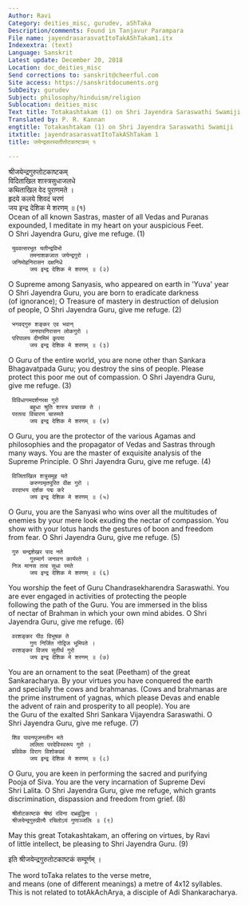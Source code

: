 ```yaml
---
Author: Ravi
Category: deities_misc, gurudev, aShTaka
Description/comments: Found in Tanjavur Parampara
File name: jayendrasarasvatItoTakAShTakam1.itx
Indexextra: (text)
Language: Sanskrit
Latest update: December 20, 2018
Location: doc_deities_misc
Send corrections to: sanskrit@cheerful.com
Site access: https://sanskritdocuments.org
SubDeity: gurudev
Subject: philosophy/hinduism/religion
Sublocation: deities_misc
Text title: Totakashtakam (1) on Shri Jayendra Saraswathi Swamiji
Translated by: P. R. Kannan
engtitle: Totakashtakam (1) on Shri Jayendra Saraswathi Swamiji
itxtitle: jayendrasarasvatItoTakAShTakam 1
title: जयेन्द्रसरस्वतीतोटकाष्टकम् १

---
```

  
 श्रीजयेन्द्रगुरुतोटकाष्टकम्   
     विदिताखिल शास्त्रसुधाजलधे  
          कथिताखिल वेद पुराणमते ।  
     हृदये कलये शिवदं चरणं  
          जय इन्द्र देशिक मे शरणम् ॥ (१)  
Ocean of all known Sastras, master of all Vedas and Puranas  
expounded, I meditate in my heart on your auspicious Feet.  
O Shri Jayendra Guru, give me refuge. (1)  
  
     युववत्सरभूत यतीन्द्रविभो  
          तमनाशकजात जयेन्द्रगुरो ।  
     जनिमोहनिरासन दक्षनिधे  
          जय इन्द्र देशिक मे शरणम् ॥ (२)  
O Supreme among Sanyasis, who appeared on earth in 'Yuva' year  
O Shri Jayendra Guru, you are born to eradicate darkness  
(of ignorance); O Treasure of mastery in destruction of delusion  
of people, O Shri Jayendra Guru,  give me refuge. (2)  
  
     भगवद्गुरु शङ्कर एव भवान्  
          जनपापनिरासन लोकगुरो ।  
     परिपालय दीनमिमं कृपया  
          जय इन्द्र देशिक मे शरणम् ॥ (३)  
O Guru of the entire world, you are none other than Sankara  
Bhagavatpada Guru; you destroy the sins of people. Please  
protect this poor me out of compassion. O Shri Jayendra Guru,  
give me refuge. (3)  
  
     विविधागमदर्शनरक्ष गुरो  
          बहुधा श्रुति शास्त्र प्रचारक ते ।  
     परतत्व विचारण चारुमते  
          जय इन्द्र देशिक मे शरणम् ॥ (४)  
O Guru, you are the protector of the various Agamas and  
philosophies and the propagator of Vedas and Sastras through  
many ways. You are the master of exquisite analysis of the  
Supreme Principle. O Shri Jayendra Guru, give me refuge. (4)  
  
     विजिताखिल शत्रुसमूह यते  
          करुणामृतपूरित वीक्ष गुरो ।  
     वरदाभय दर्शक पद्म करे  
          जय इन्द्र देशिक मे शरणम् ॥ (५)  
O Guru, you are the Sanyasi who wins over all the multitudes of  
enemies by your mere look exuding the nectar of compassion. You  
show with your lotus hands the gestures of boon and freedom  
from fear. O Shri Jayendra Guru, give me refuge. (5)  
  
     गुरु चन्द्रशेखर पाद नते  
          गुरुमार्ग जनावन कार्यरते ।  
     निज मानस तत्व सुधा रमते  
          जय इन्द्र देशिक मे शरणम् ॥ (६)  
You worship the feet of Guru Chandrasekharendra Saraswathi. You  
are ever engaged in activities of protecting the people  
following the path of the Guru. You are immersed in the bliss  
of nectar of Brahman in which your own mind abides.  O Shri  
Jayendra Guru, give me refuge. (6)  
  
     वरशङ्कर पीठ विभूषक ते  
          गुण निर्जित गोद्विज भूमिपते ।  
     वरशङ्कर विजय सुतीर्थ गुरो  
          जय इन्द्र देशिक मे शरणम् ॥ (७)  
You are an ornament to the seat (Peetham) of the great  
Sankaracharya. By your virtues you have conquered the earth  
and specially the cows and brahmanas. (Cows and brahmanas are  
the prime instrument of yagnas, which please Devas and enable  
the advent of rain and prosperity to all people).  You are  
the Guru of the exalted Shri Sankara Vijayendra Saraswathi. O  
Shri Jayendra Guru, give me refuge. (7)  
  
     शिव पावनपूजनलीन मते  
          ललिता परदेविस्वरूप गुरो ।  
     प्रविवेक विराग विशोकप्रदं  
          जय इन्द्र देशिक मे शरणम् ॥ (८)  
O Guru, you are keen in performing the sacred and purifying  
Pooja of Siva. You are the very incarnation of Supreme Devi  
Shri Lalita. O Shri Jayendra Guru, give me refuge, which grants  
discrimination, dispassion and freedom from grief. (8)  
  
     श्रीतोटकाष्टकं श्रेष्ठं रविना दभ्रबुद्धिना ।  
     श्रीजयेन्द्रगुरुप्रीत्यै रचितोऽयं गुणाञ्जलिः ॥ (९)  
May this great Totakashtakam, an offering on virtues, by Ravi  
of little intellect, be pleasing to Shri Jayendra Guru. (9)  
  
इति श्रीजयेन्द्रगुरुतोटकाष्टकं सम्पूर्णम् ।  
  
  
The word toTaka relates to the verse metre,  
and means (one of different meanings) a metre of 4x12 syllables.  
This is not related to totAkAchArya, a disciple of Adi Shankaracharya.  
  
